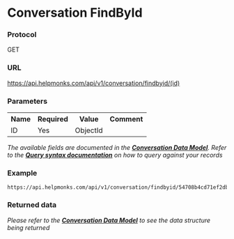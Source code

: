 # Conversation FindById

### Protocol
GET

### URL
https://api.helpmonks.com/api/v1/conversation/findbyid/(id)

### Parameters
<table>
    <tr>
        <th>Name</th>
        <th>Required</th>
        <th>Value</th>
        <th>Comment</th>
    </tr>
    <tr>
        <td>ID</td>
        <td>Yes</td>
        <td>ObjectId</td>
        <td></td>
    </tr>
</table>

*The available fields are documented in the **[Conversation Data Model](/api/models/conversation/)**. Refer to the **[Query syntax documentation](/api/syntax)** on how to query against your records*

### Example

```
https://api.helpmonks.com/api/v1/conversation/findbyid/54708b4cd71ef2dbdb557b9d
```

### Returned data

*Please refer to the **[Conversation Data Model](/api/models/conversation/)** to see the data structure being returned*

